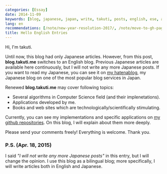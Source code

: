 ```yaml
---
categories: [Essay]
date: 2014-11-09
keywords: [blog, japanese, japan, write, takuti, posts, english, ese, articles, specific]
lang: en
recommendations: [/note/new-year-resolution-2017/, /note/move-to-gh-pages/, /note/travis-gh-pages-deployment/]
title: Hello English Entries
---
```


Hi, I'm takuti.

Until now, this blog had only Japanese articles. However, from this post, __blog.takuti.me__ switches to an English blog. Previous Japanese articles are available here continuously, but I will not write any more Japanese posts. If you want to read my Japanese, you can see it on [my hatenablog](http://takuti.hatenablog.com/), my Japanese blog on one of the most popular blog services in Japan.

Renewed __blog.takuti.me__ may cover following topics:

- Several algorithms in Computer Science field (and their implenetations).
- Applications developed by me.
- Books and web sites which are technologically/scientifically stimulating.

Currently, you can see my implementations and specific applications on [my github repositories](https://github.com/takuti). On this blog, I will explain about them more deeply.

Please send your comments freely! Everything is welcome. Thank you.

### P.S. (Apr. 18, 2015)

I said _"I will not write any more Japanese posts"_ in this entry, but I will change the opinion. I use this blog as a bilingual blog; more specifically, I will write articles both in English and Japanese.
